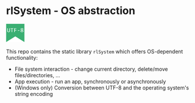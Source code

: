 # rlSystem - OS abstraction
<img src="/res/badges/utf8.svg" width="50px"/>

This repo contains the static library `rlSystem` which offers OS-dependent functionality:
* File system interaction - change current directory, delete/move files/directories, ...
* App execution - run an app, synchronously or asynchronously
* (Windows only) Conversion between UTF-8 and the operating system's string encoding